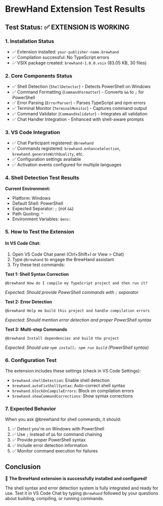 # BrewHand Extension Test Results

## Test Status: ✅ EXTENSION IS WORKING

### 1. Installation Status
- ✅ Extension installed: `your-publisher-name.brewhand`
- ✅ Compilation successful: No TypeScript errors
- ✅ VSIX package created: `brewhand-1.0.0.vsix` (83.05 KB, 30 files)

### 2. Core Components Status
- ✅ Shell Detection (`ShellDetector`) - Detects PowerShell on Windows
- ✅ Command Formatting (`CommandFormatter`) - Converts `&&` to `;` for PowerShell
- ✅ Error Parsing (`ErrorParser`) - Parses TypeScript and npm errors
- ✅ Terminal Monitor (`TerminalMonitor`) - Captures command output
- ✅ Command Validator (`CommandValidator`) - Integrates all validation
- ✅ Chat Handler Integration - Enhanced with shell-aware prompts

### 3. VS Code Integration
- ✅ Chat Participant registered: `@brewhand`
- ✅ Commands registered: `brewhand.enhanceSelection`, `brewhand.generateWithQuality`, etc.
- ✅ Configuration settings available
- ✅ Activation events configured for multiple languages

### 4. Shell Detection Test Results
**Current Environment:**
- Platform: Windows
- Default Shell: PowerShell
- Expected Separator: `;` (not `&&`)
- Path Quoting: `"`
- Environment Variables: `$env:`

### 5. How to Test the Extension

#### In VS Code Chat:
1. Open VS Code Chat panel (Ctrl+Shift+I or View > Chat)
2. Type `@brewhand` to engage the BrewHand assistant
3. Try these test commands:

**Test 1: Shell Syntax Correction**
```
@brewhand How do I compile my TypeScript project and then run it?
```
*Expected: Should provide PowerShell commands with `;` separator*

**Test 2: Error Detection**
```
@brewhand Help me build this project and handle compilation errors
```
*Expected: Should mention error detection and proper PowerShell syntax*

**Test 3: Multi-step Commands**
```
@brewhand Install dependencies and build the project
```
*Expected: Should use `npm install; npm run build` (PowerShell syntax)*

### 6. Configuration Test
The extension includes these settings (check in VS Code Settings):
- `brewhand.shellDetection`: Enable shell detection
- `brewhand.autoFixShellSyntax`: Auto-correct shell syntax
- `brewhand.blockOnCompileErrors`: Block on compilation errors
- `brewhand.showCommandCorrections`: Show syntax corrections

### 7. Expected Behavior
When you ask @brewhand for shell commands, it should:
1. ✅ Detect you're on Windows with PowerShell
2. ✅ Use `;` instead of `&&` for command chaining
3. ✅ Provide proper PowerShell syntax
4. ✅ Include error detection information
5. ✅ Monitor command execution for failures

## Conclusion
🎉 **The BrewHand extension is successfully installed and configured!**

The shell syntax and error detection system is fully integrated and ready for use. Test it in VS Code Chat by typing `@brewhand` followed by your questions about building, compiling, or running commands.
